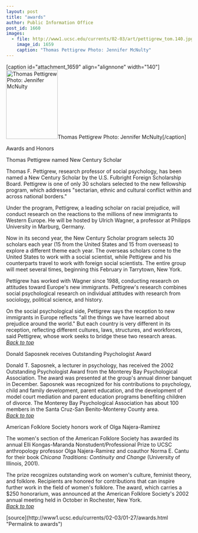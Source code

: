 ```yaml
---
layout: post
title: "awards"
author: Public Information Office
post_id: 1660
images:
  - file: http://www1.ucsc.edu/currents/02-03/art/pettigrew_tom.140.jpg
    image_id: 1659
    caption: "Thomas Pettigrew Photo: Jennifer McNulty"
---
```


[caption id="attachment_1659" align="alignnone" width="140"]<a href="http://localhost/mysite/wp-content/uploads/2003/01/pettigrew_tom.140.jpg"><img class="size-full wp-image-1659" src="http://localhost/mysite/wp-content/uploads/2003/01/pettigrew_tom.140.jpg" alt="Thomas Pettigrew Photo: Jennifer McNulty" width="140" height="187" /></a>Thomas Pettigrew Photo: Jennifer McNulty[/caption]
<p class="pagehead">
  Awards and Honors
</p>
<p>
  <span class="sectionhead"><a name="pettigrew" id="pettigrew"></a>Thomas Pettigrew named New Century Scholar</span><br>
</p>
<p>
  Thomas F. Pettigrew, research professor of social psychology, has been named a New Century Scholar by the U.S. Fulbright Foreign Scholarship Board. Pettigrew is one of only 30 scholars selected to the new fellowship program, which addresses "sectarian, ethnic and cultural conflict within and across national borders."<br>
</p>
<p>
  Under the program, Pettigrew, a leading scholar on racial prejudice, will conduct research on the reactions to the millions of new immigrants to Western Europe. He will be hosted by Ulrich Wagner, a professor at Philipps University in Marburg, Germany.<br>
</p>
<p>
  Now in its second year, the New Century Scholar program selects 30 scholars each year (15 from the United States and 15 from overseas) to explore a different theme each year. The overseas scholars come to the United States to work with a social scientist, while Pettigrew and his counterparts travel to work with foreign social scientists. The entire group will meet several times, beginning this February in Tarrytown, New York.<br>
</p>
<p>
  Pettigrew has worked with Wagner since 1988, conducting research on attitudes toward Europe's new immigrants. Pettigrew's research combines social psychological research on individual attitudes with research from sociology, political science, and history.<br>
</p>
<p>
  On the social psychological side, Pettigrew says the reception to new immigrants in Europe reflects "all the things we have learned about prejudice around the world." But each country is very different in its reception, reflecting different cultures, laws, structures, and workforces, said Pettigrew, whose work seeks to bridge these two research areas.<br>
  <a href="#pettigrew"><i>Back to top</i></a>
</p>
<p class="sectionhead">
  <a name="saposnek" id="saposnek"></a>Donald Saposnek receives Outstanding Psychologist Award
</p>
<p>
  Donald T. Saposnek, a lecturer in psychology, has received the 2002 Outstanding Psychologist Award from the Monterey Bay Psychological Association. The award was presented at the group's annual dinner banquet in December. Saposnek was recognized for his contributions to psychology, child and family development, parent education, and the development of model court mediation and parent education programs benefiting children of divorce. The Monterey Bay Psychological Association has about 100 members in the Santa Cruz-San Benito-Monterey County area.<br>
  <a href="#pettigrew"><i>Back to top</i></a><a href="#kent"></a>
</p>
<p>
  <span class="sectionhead"><a name="najera" id="najera"></a>American Folklore Society honors work of Olga Najera-Ramirez</span><br>
</p>
<p>
  The women's section of the American Folklore Society has awarded its annual Elli Kongas-Maranda Nonstudent/Professional Prize to UCSC anthropology professor Olga Najera-Ramirez and coauthor Norma E. Cantu for their book <i>Chicana Traditions: Continuity and Change</i> (University of Illinois, 2001).<br>
</p>
<p>
  The prize recognizes outstanding work on women's culture, feminist theory, and folklore. Recipients are honored for contributions that can inspire further work in the field of women's folklore. The award, which carries a $250 honorarium, was announced at the American Folklore Society's 2002 annual meeting held in October in Rochester, New York.<br>
  <a href="#pettigrew"><i>Back to top</i></a>
</p>
<p>

</p>
[source](http://www1.ucsc.edu/currents/02-03/01-27/awards.html "Permalink to awards")
